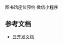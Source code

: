 图书馆座位预约
微信小程序

## 参考文档

- [云开发文档](https://developers.weixin.qq.com/miniprogram/dev/wxcloud/basis/getting-started.html)

